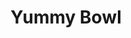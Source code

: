 ---
layout: place
title: "Yummy Bowl"
permalink: /pennsylvania/wilkes-barre-township/yummy-bowl.html
stateAbbr: PA
stateName: Pennsylvania
cityName: Wilkes-Barre Township
seo:
  name: "Yummy Bowl"
  type: Restaurant
  links: http://yummybowl.us/
description: "Looking for sushi in Wilkes-Barre Township, Pennsylvania? Check out Yummy Bowl for a delightful Japanese dining experience. Enjoy a variety of sushi and othe..."
place_id: ChIJpT_XN0AbxYkRSh1AVszs1XU
photos:
  - name: >-
      places/ChIJpT_XN0AbxYkRSh1AVszs1XU/photos/AeeoHcIILEQi5n0M0806Ju7MEcOpkgKtBeNvV2yUohE9MINydxCEbcVzKg6p62iKHhme2c81hvoQ7UtLi3f4vdGt0dRcm3Y3hjEDwaopaTTa-p9F7cwP5TAiRmabmjI4-hVBPjEk00zOjD0iJCx99x_N3dE_wxFjoNWvkvU4zqJ1FhHi_i75uEb8os-QdzigJMGmn4HcCHcL0jGH1laQIfYiP_KOf6AeuhZTsrV9h_ns9nZxF_4n8z742ljwD_2OnctEKw1PUZ4BRepU781y5IcALpDEZK8gOKEDtu5ivVgq7U4Mb8yKqZJhRTL7cQsRhjT1BJe4aEaXxttijZ0EpnYZYbP6hY0z_5MtislHxT8jMmIWyqqYsNPIjXEpjnmgE442u7QaNAq_JaEjOlB4sHWCKSA4mqxwr_pkPap-dldzq0hBgQ
    widthPx: 3599
    heightPx: 4800
    authorAttributions:
      - displayName: Lisa Belles
        uri: https://maps.google.com/maps/contrib/107438002784866236391
        photoUri: >-
          https://lh3.googleusercontent.com/a-/ALV-UjU0sHYpHs16NEEquiipMVM8YzTYptaeKgq20NChfdZkox8-f6W4mQ=s100-p-k-no-mo
    flagContentUri: >-
      https://www.google.com/local/imagery/report/?cb_client=maps_api_places.places_api&image_key=!1e10!2sCIHM0ogKEICAgICbpvnNNQ&hl=en-US
    googleMapsUri: >-
      https://www.google.com/maps/place//data=!3m4!1e2!3m2!1sCIHM0ogKEICAgICbpvnNNQ!2e10!4m2!3m1!1s0x89c51b4037d73fa5:0x75d5eccc56401d4a
  - name: >-
      places/ChIJpT_XN0AbxYkRSh1AVszs1XU/photos/AeeoHcIegXKnPBurF3fRGAbm9-9DHIar5XCaydF4hOVFXqHMnjHYlAO6LX1PksCM7DWqVWkeFQooaL9NA0EH4gaQfHXTMrwtU3UWd-u4oEmQqGUrrvxn83lL4n7g5Ow4t5i3JKp5SQq6ww5PsS8usyaiOcEvQ6qQqYz7zIe17knx7XF1ezdtA0bZA5z98ByOh125GfgdMSzy5dQ5RFnUVYKwjtnaBztrAtbGNRQa8iUtTb0Kvu6uNlVJWnNXOD3r1ps3DqZXL6qteA6WHJ_brOW984-zrrAa4F_CW5qIAFcrPEX4UwSqs9sQTUh-DguGUK7rAqqGFA2HJW_fwVF30JbULS_MkaI1N9Bwhgy2ByNL0dIxfzUJa4qVvIkbJr_i6Ztt2pnlrrLzdbcRy9_ZTQzeSYFLL_39cakaMz5t2q2NBfQW2Q
    widthPx: 3600
    heightPx: 4800
    authorAttributions:
      - displayName: Z K
        uri: https://maps.google.com/maps/contrib/116762166195714503339
        photoUri: >-
          https://lh3.googleusercontent.com/a-/ALV-UjUnZDlpPS7GwfoJUra3vnYhj7M7Rnw9aUnSb6sPu2rH2IlTs4Ja=s100-p-k-no-mo
    flagContentUri: >-
      https://www.google.com/local/imagery/report/?cb_client=maps_api_places.places_api&image_key=!1e10!2sCIHM0ogKEICAgIDPkqfWJA&hl=en-US
    googleMapsUri: >-
      https://www.google.com/maps/place//data=!3m4!1e2!3m2!1sCIHM0ogKEICAgIDPkqfWJA!2e10!4m2!3m1!1s0x89c51b4037d73fa5:0x75d5eccc56401d4a
  - name: >-
      places/ChIJpT_XN0AbxYkRSh1AVszs1XU/photos/AeeoHcIc1NtpcOlszfmGSnDH0RBkswOIDjVcUMsp6A25uPWNGRYbiH4dBZ2RoYkv_n-sGzIn1Hz5BDMH7hw8nqJAwevB7qWXGX3j4158D6qUtdCaIgc8fU5BHM1JTZ39RKp7urc3YwjL5cj7_ne4VrDhohW835xaDI8DvrFu8TQC2AmcUJBdCJJB2xl6BFakBJAfiEZhqfCmOqkveDRTgWG2PmnjdW677BqE4JPjB-YmFJOSoa1aPLfEpMfBdoHmQvnI4m_9yMDUebI6TkH_BRdVKk6cUttjtMlo4AdG_2tdNyTzSxjV_laFySKH6WhkB6vXTmhKgUjJPk_eC1rW_6MyY1iGWZUOKHk9z_e5Oo0KypXocj-1JxtVH0-bS3_A-x9SBC9DsPLnGb_RMP8Uu-OTgpoZ5SHu4U8s4EntTdwvOuTH72Yo
    widthPx: 4032
    heightPx: 3024
    authorAttributions:
      - displayName: Vernon Kalugdan
        uri: https://maps.google.com/maps/contrib/116912223976805566675
        photoUri: >-
          https://lh3.googleusercontent.com/a-/ALV-UjVsj2vyWHNtZDxlQEgReM4xXK2obRyD6IZNvPm0vgVEkbzxwQRg2g=s100-p-k-no-mo
    flagContentUri: >-
      https://www.google.com/local/imagery/report/?cb_client=maps_api_places.places_api&image_key=!1e10!2sCIHM0ogKEICAgIDTwO7sqAE&hl=en-US
    googleMapsUri: >-
      https://www.google.com/maps/place//data=!3m4!1e2!3m2!1sCIHM0ogKEICAgIDTwO7sqAE!2e10!4m2!3m1!1s0x89c51b4037d73fa5:0x75d5eccc56401d4a
  - name: >-
      places/ChIJpT_XN0AbxYkRSh1AVszs1XU/photos/AeeoHcKD3bX2AtGAbr8B9sSwfJ60R2xxVQ8tVFp1pUi4X3c4mRwzF8tlSW_DJD8pG0g7Z9_-V8L3WWVxybVF1klgTahFRaHCGfuP9nJ5Nw1EjwZJbn8kpD9Mj2z_QiM_tToKBqCDB_4j7eM4KiIbYsmgbmqn4vaLFxbgw7avE0FsvgD5477rfXspDoIRAx_Cl3oRZCCGCFOtcy79jgbqOpqFoWplJLflv9v9i9INiiqRdcoKIJ472hlynSFJxsrPX-jovgrZCuW9SVncMsc-uffjZCB_vTKZXzyXjjAhCoNn2tqTC1zrQL7DgxXX_4kV-j2l1tvo3RuIfjQ5yEA6mQ53EDCrOecdu8oF9lZ254PE72oACo5s6G8HQKtlyWGhUDq2TyX0LiCVU9dFY4jwMhXgLZwivGEGPnWfw--Vb_cqCxboGZT2
    widthPx: 4080
    heightPx: 3072
    authorAttributions:
      - displayName: Brian Fulton
        uri: https://maps.google.com/maps/contrib/104689587305814795601
        photoUri: >-
          https://lh3.googleusercontent.com/a-/ALV-UjXfjuLl4XrL3oCji6e_gpccVuCU36KVCUca_uOIEMa3_9nFaSTm=s100-p-k-no-mo
    flagContentUri: >-
      https://www.google.com/local/imagery/report/?cb_client=maps_api_places.places_api&image_key=!1e10!2sCIHM0ogKEICAgICD55fggAE&hl=en-US
    googleMapsUri: >-
      https://www.google.com/maps/place//data=!3m4!1e2!3m2!1sCIHM0ogKEICAgICD55fggAE!2e10!4m2!3m1!1s0x89c51b4037d73fa5:0x75d5eccc56401d4a
  - name: >-
      places/ChIJpT_XN0AbxYkRSh1AVszs1XU/photos/AeeoHcKIzuqW4W8jK-I82FMpfz0OkOer2Usd7PvfEWEYJ99cIGJHnE9pjBC5R4fiqUb6hyB-gf6w1x6-v86QwXNi4viWvV4VBDAeAeZ9U3X5MaDRHeQMsreDmfZwj4EnO766n_9SYUzahQTCV6SNzQ2G6zMI5o7Q1GnlantDLm5fhedPEViuLn44PdrovC7dUJ-qq_rUJEKR-vck0yvgKCEtUm94EzgYO7wiELi2LzIMJV9XfWeYiEqQp0uNQHqXzCUpJn4Ny2zylEwCqRwQBvUMvjRUd_kg8pvTKnK4_fYKu-bk5BVfsMxoyI1GVdzJksATHbMJRKn-ZYbaRnvag6jpj1cLEFlY3lzx8m5EBrtYqJUPnBwYtFimVkw6-BlIewvHm2Gn63Vy6o9RNHfz-0nheyQAJKsEoYh9zP44WRjZjIV7lPo
    widthPx: 3024
    heightPx: 4032
    authorAttributions:
      - displayName: Brenda Johnson
        uri: https://maps.google.com/maps/contrib/108176703417590902244
        photoUri: >-
          https://lh3.googleusercontent.com/a-/ALV-UjUinYEhXWXeWkMSm1LqYoRDLE6TL4QhacGBXEFGsjnhUuqbmhSo=s100-p-k-no-mo
    flagContentUri: >-
      https://www.google.com/local/imagery/report/?cb_client=maps_api_places.places_api&image_key=!1e10!2sCIHM0ogKEICAgIDbj96DtwE&hl=en-US
    googleMapsUri: >-
      https://www.google.com/maps/place//data=!3m4!1e2!3m2!1sCIHM0ogKEICAgIDbj96DtwE!2e10!4m2!3m1!1s0x89c51b4037d73fa5:0x75d5eccc56401d4a
  - name: >-
      places/ChIJpT_XN0AbxYkRSh1AVszs1XU/photos/AeeoHcJ91yUNKZyoNmlBIi0qj_X3IbuwkpEdR_b1eB3owZYJUGLB1HLWDepwFtdpeAUu-GvBK6WjKIGVmaioyB9KKrANc5HlwYRQyQ1cFuv4XC4Z4cQFarU9mE3m18OXEkqtQ1c_5Bz9jASLrEs9HsH6nk0HZX87WVyzVNqQusUabXB2UVpVrSuQ3VHgg4V6NW5ObKjIDlJ4GptrnsIBKIei2axOsbCqfDCVT2Fwqs9Fs9nf6dBRc3z8on2WOQJ9WKnjdZBHL_zN0s2zokzL4K44T90zwYEqs3Uz3XW6NFSrN10brErV1kkVEzu1x_HWolPcqZqI45H_nJh-krm1o0WChAtccnbEPDh8A0yVgxS9czqxY-JQXpdkanco7CkUP2iagkTM5niEaYPY9CQwUsOckplUyRZHZErvCY6waik7g_o5DQ
    widthPx: 3024
    heightPx: 4032
    authorAttributions:
      - displayName: Michael S
        uri: https://maps.google.com/maps/contrib/102142569791998843129
        photoUri: >-
          https://lh3.googleusercontent.com/a/ACg8ocK3qBOmqoQscKeu-B8VAKzyAxS32_iEBQjz5cJgjJFvTtsaxQ=s100-p-k-no-mo
    flagContentUri: >-
      https://www.google.com/local/imagery/report/?cb_client=maps_api_places.places_api&image_key=!1e10!2sCIHM0ogKEICAgMCA0N3LaQ&hl=en-US
    googleMapsUri: >-
      https://www.google.com/maps/place//data=!3m4!1e2!3m2!1sCIHM0ogKEICAgMCA0N3LaQ!2e10!4m2!3m1!1s0x89c51b4037d73fa5:0x75d5eccc56401d4a
  - name: >-
      places/ChIJpT_XN0AbxYkRSh1AVszs1XU/photos/AeeoHcItnqyPQ3U45h-iw0wJ5Dw4Qpu1M7TUYrZGOenF4Ec9CleatBQn5ver_eKyRtPvfvdqYY2XS98riuJceUmZfrl1ENQwWKuIvhCy7AGAKvlhe4TIpQhtiwC2SG9oSbKaqZ7cuWaglHs_vRaxkMqoXOsRC3JeB7xmcWUF79oPp9o11PUdDoJL3hpnmkTppIwHl6x8Z1bp_hUA1cYWi3GsZy6hmYsr5DuQyP8KHs5rlr9ujvquVvmiAkHjl4y7jr4V1pZPj6cgiEeO7YKs9SiWCFDmoyuwkLqWOwpwIFgJqlCIN8FD8X3ObqsF8F_ue6y_uHwmpkacpgqAVNSvA8Ipm-0-7ROStztykKgYcbXRqPNQ35qmIluyeMwywqCQ2sJS7R78DbifVvcMDm535VwuaI28lGS4F2TLR-9zJTM29wPiPBi4
    widthPx: 3599
    heightPx: 4800
    authorAttributions:
      - displayName: Lisa Belles
        uri: https://maps.google.com/maps/contrib/107438002784866236391
        photoUri: >-
          https://lh3.googleusercontent.com/a-/ALV-UjU0sHYpHs16NEEquiipMVM8YzTYptaeKgq20NChfdZkox8-f6W4mQ=s100-p-k-no-mo
    flagContentUri: >-
      https://www.google.com/local/imagery/report/?cb_client=maps_api_places.places_api&image_key=!1e10!2sCIHM0ogKEICAgIDr0rrNpQE&hl=en-US
    googleMapsUri: >-
      https://www.google.com/maps/place//data=!3m4!1e2!3m2!1sCIHM0ogKEICAgIDr0rrNpQE!2e10!4m2!3m1!1s0x89c51b4037d73fa5:0x75d5eccc56401d4a
  - name: >-
      places/ChIJpT_XN0AbxYkRSh1AVszs1XU/photos/AeeoHcLSdWnMiRFhpgpu0gt6ix8vDv_GhC3i9wq0JZsOf2qOVVHLRddq6KlMuXy7nhI7pEULfgrAk2umEqwcmfEuGSchPhIt3CSrDvSZ3mTa0PzyPHv8cYWJDxpnoGjlYCSdKjXUO5Q9pD_ceYjkj8t7MLAcvUId34r_gY4FedRimhdJJF1FJHiKZUQFW_cUVSXvMHtlhMreBW0zBNmaHk7XI_P_1TNBJYycRyN0VOX1ecQef5UDsEZPu_v10lKA7rDL52muWq16-uPeLRT7N3JLcliJnBxvKZ4xOYxVZrqERjMtabp_mO-NtjHX_JQp5t-zoZfbYD0C2yP7R67b2fRwj6Kg00Mp-_5Y2nvd0WL6iPKktSQ_pZmm1on_4JWgzy-H3zmn2UsKU4xeyCoc7H0MfNZNBywr0myasI_86Dfz4gqll3U
    widthPx: 3600
    heightPx: 4800
    authorAttributions:
      - displayName: Z K
        uri: https://maps.google.com/maps/contrib/116762166195714503339
        photoUri: >-
          https://lh3.googleusercontent.com/a-/ALV-UjUnZDlpPS7GwfoJUra3vnYhj7M7Rnw9aUnSb6sPu2rH2IlTs4Ja=s100-p-k-no-mo
    flagContentUri: >-
      https://www.google.com/local/imagery/report/?cb_client=maps_api_places.places_api&image_key=!1e10!2sCIHM0ogKEICAgIDPkqfWpAE&hl=en-US
    googleMapsUri: >-
      https://www.google.com/maps/place//data=!3m4!1e2!3m2!1sCIHM0ogKEICAgIDPkqfWpAE!2e10!4m2!3m1!1s0x89c51b4037d73fa5:0x75d5eccc56401d4a
  - name: >-
      places/ChIJpT_XN0AbxYkRSh1AVszs1XU/photos/AeeoHcLGJsFCxEFaN6LX0Os7JluIqpmHpNkN2FZ6c13hbJW131gFW2wPnlKD_ktck03Js3TmQtT0ndRw8MzmsPvdz1YC8EOBnjEvREGbTbJIlvv_cdfS8dLrZFd6F_sh93IyQe4USYCrT-995pT-EShItNT2LUJofXNBPdH_AZ0ywNJkQzr7u04mjH3M6Lu-0USZYjvGNhOEA79s4mRKHOa3JJ6GSh0f0GcWzUs4UI-gNKZerGTGXqwtr9FhkmeR9G7dstilHLjM1n4-R4z55uIC4ViUSue2eu1PngPY_JkZuXm0xPRpj8RyA8CV39a14SZnrhNFjMtv8iJ3vS1R_l5R5ghEjjPuqZtpeIkQWciepKrNzdsS5VR-BhUT5Hecim4nbLW3E11JqCBnLkasqUvmG_czxhM91HrXHq_qHHCaoKq_Bw
    widthPx: 3012
    heightPx: 2235
    authorAttributions:
      - displayName: Ted Sohns
        uri: https://maps.google.com/maps/contrib/107371086930590232292
        photoUri: >-
          https://lh3.googleusercontent.com/a-/ALV-UjVDCChMGTGHRDOnvlCZl1YGN6vzrB0uNCxMaLtQ9eGKmqHfccKs=s100-p-k-no-mo
    flagContentUri: >-
      https://www.google.com/local/imagery/report/?cb_client=maps_api_places.places_api&image_key=!1e10!2sCIHM0ogKEICAgICX1aSwBg&hl=en-US
    googleMapsUri: >-
      https://www.google.com/maps/place//data=!3m4!1e2!3m2!1sCIHM0ogKEICAgICX1aSwBg!2e10!4m2!3m1!1s0x89c51b4037d73fa5:0x75d5eccc56401d4a
  - name: >-
      places/ChIJpT_XN0AbxYkRSh1AVszs1XU/photos/AeeoHcKEpg2yQhyZK8D9NZo719CVG2X5cwG9dZXW2Ck73GaUbrvqYZw_ASBjmm6xHru7kpQ1Pvk5_uaI-WfESVUjiZ_Vmn5migsrZDjIW9hYVyv0UZQJwpoNAgb2Rfj7khyoK9kZ5OedyWBo9WpYuaGaNKr3Rg8ESXkMBlFICqjMIWHqi_J37xXymNlvgqGyqAzMvp6FKHK5oXQ5yU57YrAzZ5ghE6ip4Y4FBhtI5eADRANd5VvSOhnqWLT636QwwV_mp6UX6sgBj4TDHQLAj6TFESJZyMktCUWCfcQPR1RBon9uol4gcZv4R8uLxwO7grZEhHRsceV2kmP9Ci_RxqrKFnShjL5DYIm7tgogd10tVCxnJcXlNfDxw2P6i43jLE19UmbjhwY2YcxNnQs_fzkU1ycrSDX-HWdW5tR1fkGddJ4T4LxM
    widthPx: 3024
    heightPx: 4032
    authorAttributions:
      - displayName: Mike Mike
        uri: https://maps.google.com/maps/contrib/104028402761427843114
        photoUri: >-
          https://lh3.googleusercontent.com/a-/ALV-UjXpScd65cf63Q6V_27chIYI46ojaYzJyv6-pz45jmidvvJuCmev=s100-p-k-no-mo
    flagContentUri: >-
      https://www.google.com/local/imagery/report/?cb_client=maps_api_places.places_api&image_key=!1e10!2sCIHM0ogKEICAgIDN0IzHsQE&hl=en-US
    googleMapsUri: >-
      https://www.google.com/maps/place//data=!3m4!1e2!3m2!1sCIHM0ogKEICAgIDN0IzHsQE!2e10!4m2!3m1!1s0x89c51b4037d73fa5:0x75d5eccc56401d4a
address: 695 Kidder St, Wilkes-Barre Township, PA 18702, USA
street: 695 Kidder St
city: Wilkes-Barre Township
state: PA
zip: '18702'
country: USA
neighborhood: null
latitude: '41.250263'
longitude: '-75.845632'
accessibility_options:
  wheelchairAccessibleParking: true
  wheelchairAccessibleEntrance: true
  wheelchairAccessibleRestroom: true
  wheelchairAccessibleSeating: true
business_status: OPERATIONAL
name: Yummy Bowl
google_maps_links:
  directionsUri: >-
    https://www.google.com/maps/dir//''/data=!4m7!4m6!1m1!4e2!1m2!1m1!1s0x89c51b4037d73fa5:0x75d5eccc56401d4a!3e0
  placeUri: https://maps.google.com/?cid=8490953034841464138
  writeAReviewUri: >-
    https://www.google.com/maps/place//data=!4m3!3m2!1s0x89c51b4037d73fa5:0x75d5eccc56401d4a!12e1
  reviewsUri: >-
    https://www.google.com/maps/place//data=!4m4!3m3!1s0x89c51b4037d73fa5:0x75d5eccc56401d4a!9m1!1b1
  photosUri: >-
    https://www.google.com/maps/place//data=!4m3!3m2!1s0x89c51b4037d73fa5:0x75d5eccc56401d4a!10e5
primary_type: Restaurant
opening_hours:
  regular: null
  current: null
secondary_opening_hours:
  regular:
    weekdayDescriptions: null
    type: null
  current:
    weekdayDescriptions: null
    type: null
phone: (570) 392-3138
price_level: PRICE_LEVEL_MODERATE
price_range: $10 &ndash; $20
rating: '4.8'
rating_count: 490
website: http://yummybowl.us/
reviews: null
parking_options: null
payment_options: null
allow_dogs: null
curbside_pickup: null
delivery: null
dine_in: null
good_for_children: null
good_for_groups: null
good_for_sports: null
live_music: null
menu_for_children: null
outdoor_seating: null
reservable: null
restroom: null
serves_beer: null
serves_breakfast: null
serves_brunch: null
serves_cocktails: null
serves_coffee: null
serves_dinner: null
serves_dessert: null
serves_lunch: null
serves_vegetarian_food: null
serves_wine: null
takeout: null
summary: null

---